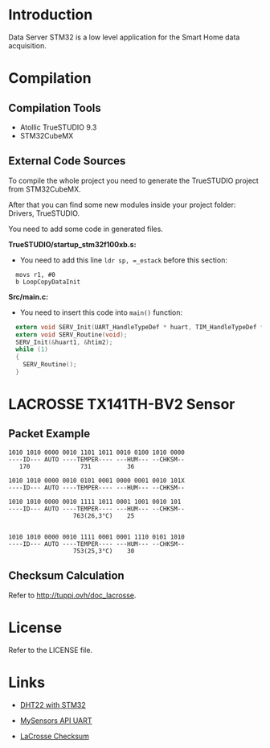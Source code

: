 # Introduction

Data Server STM32 is a low level application for the Smart Home data acquisition.


# Compilation

## Compilation Tools 

- Atollic TrueSTUDIO 9.3
- STM32CubeMX


## External Code Sources

To compile the whole project you need to generate the TrueSTUDIO project from STM32CubeMX.

After that you can find some new modules inside your project folder: Drivers, TrueSTUDIO. 

You need to add some code in generated files.

**TrueSTUDIO/startup_stm32f100xb.s:**
- You need to add this line ` ldr sp, =_estack ` before this section:

```
  movs r1, #0
  b LoopCopyDataInit
```

**Src/main.c:**
- You need to insert this code into `main()` function:
```c
  extern void SERV_Init(UART_HandleTypeDef * huart, TIM_HandleTypeDef * htim);
  extern void SERV_Routine(void);
  SERV_Init(&huart1, &htim2);
  while (1)
  {
    SERV_Routine();
  }
``` 


# LACROSSE TX141TH-BV2 Sensor

## Packet Example

``` 
1010 1010 0000 0010 1101 1011 0010 0100 1010 0000
----ID--- AUTO ----TEMPER---- ---HUM--- --CHKSM--
   170              731          36

1010 1010 0000 0010 0101 0001 0000 0001 0010 101X
----ID--- AUTO ----TEMPER---- ---HUM--- --CHKSM--

1010 1010 0000 0010 1111 1011 0001 1001 0010 101
----ID--- AUTO ----TEMPER---- ---HUM--- --CHKSM--
                  763(26,3°C)    25

				  
1010 1010 0000 0010 1111 0001 0001 1110 0101 1010
----ID--- AUTO ----TEMPER---- ---HUM--- --CHKSM--
                  753(25,3°C)    30
``` 

## Checksum Calculation

Refer to http://tuppi.ovh/doc_lacrosse. 

# License 

Refer to the LICENSE file.

# Links 

- [DHT22 with STM32](https://www.controllerstech.com/temperature-measurement-using-dht22-in-stm32)

- [MySensors API UART](https://www.mysensors.org/download/serial_api_20)

- [LaCrosse Checksum](http://tuppi.ovh/doc_lacrosse)